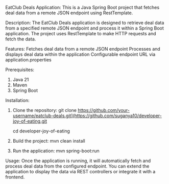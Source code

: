 EatClub Deals Application:
    This is a Java Spring Boot project that fetches deal data from a remote JSON endpoint using RestTemplate.

Description:
    The EatClub Deals application is designed to retrieve deal data from a specified remote JSON endpoint and process it within a Spring Boot application. 
    The project uses RestTemplate to make HTTP requests and fetch the data.

Features:
    Fetches deal data from a remote JSON endpoint
    Processes and displays deal data within the application
    Configurable endpoint URL via application.properties

Prerequisites:
1. Java 21
2. Maven
3. Spring Boot

Installation:
1. Clone the repository:
    git clone https://github.com/your-username/eatclub-deals.git](https://github.com/suganya10/developer-joy-of-eating.git

   cd developer-joy-of-eating

3. Build the project:
    mvn clean install

4. Run the application:
    mvn spring-boot:run

Usage:
Once the application is running, it will automatically fetch and process deal data from the configured endpoint. 
You can extend the application to display the data via REST controllers or integrate it with a frontend.
